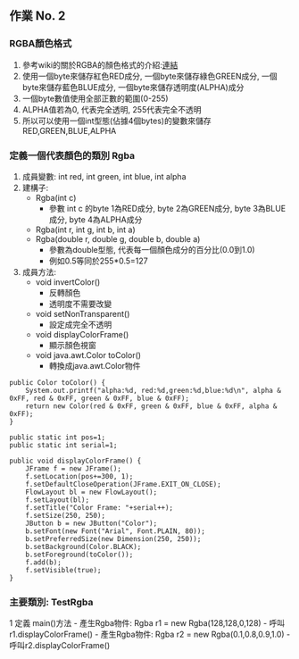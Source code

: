 ## 作業 No. 2

### RGBA顏色格式
1. 參考wiki的關於RGBA的顏色格式的介紹:[連結](https://zh.wikipedia.org/wiki/RGBA)
1. 使用一個byte來儲存紅色RED成分, 一個byte來儲存綠色GREEN成分,  一個byte來儲存藍色BLUE成分, 一個byte來儲存透明度(ALPHA)成分
1. 一個byte數值使用全部正數的範圍(0-255)
1. ALPHA值若為0, 代表完全透明, 255代表完全不透明
1. 所以可以使用一個int型態(佔據4個bytes)的變數來儲存RED,GREEN,BLUE,ALPHA

### 定義一個代表顏色的類別 Rgba
1. 成員變數: int red, int green, int blue, int alpha
1. 建構子: 
   - Rgba(int c) 
      - 參數 int c 的byte 1為RED成分, byte 2為GREEN成分, byte 3為BLUE成分, byte 4為ALPHA成分
   - Rgba(int r, int g, int b, int a)
   - Rgba(double r, double g, double b, double a) 
      - 參數為double型態, 代表每一個顏色成分的百分比(0.0到1.0)
      - 例如0.5等同於255*0.5=127
1. 成員方法:
   - void invertColor()
      - 反轉顏色
      - 透明度不需要改變
   - void setNonTransparent()
      - 設定成完全不透明
   - void displayColorFrame()
      - 顯示顏色視窗
   - void java.awt.Color toColor()
      - 轉換成java.awt.Color物件
  
```
public Color toColor() {
	System.out.printf("alpha:%d, red:%d,green:%d,blue:%d\n", alpha & 0xFF, red & 0xFF, green & 0xFF, blue & 0xFF);
	return new Color(red & 0xFF, green & 0xFF, blue & 0xFF, alpha & 0xFF);
}

public static int pos=1;
public static int serial=1;

public void displayColorFrame() {
	JFrame f = new JFrame();
	f.setLocation(pos+=300, 1);
	f.setDefaultCloseOperation(JFrame.EXIT_ON_CLOSE);
	FlowLayout bl = new FlowLayout();
	f.setLayout(bl);
	f.setTitle("Color Frame: "+serial++);
	f.setSize(250, 250);
	JButton b = new JButton("Color");
	b.setFont(new Font("Arial", Font.PLAIN, 80));
	b.setPreferredSize(new Dimension(250, 250));
	b.setBackground(Color.BLACK);
	b.setForeground(toColor());
	f.add(b);
	f.setVisible(true);
}
```
   
### 主要類別: TestRgba
   1 定義 main()方法
      - 產生Rgba物件: Rgba r1 = new Rgba(128,128,0,128)
      - 呼叫r1.displayColorFrame()
      - 產生Rgba物件: Rgba r2 = new Rgba(0.1,0.8,0.9,1.0)
      - 呼叫r2.displayColorFrame()
